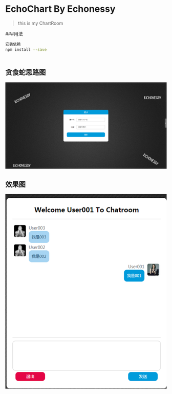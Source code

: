 # EchoChart  By Echonessy

> this is my ChartRoom

###用法
``` bash
安装依赖
npm install --save
    
```




## 贪食蛇思路图

![image](https://github.com/Echonessy/EchoChart/blob/master/read/1.png)
## 效果图

![image](https://github.com/Echonessy/EchoChart/blob/master/read/2.png)